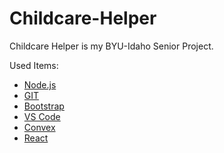 # Childcare-Helper
Childcare Helper is my BYU-Idaho Senior Project.

Used Items:
* [Node.js](https://nodejs.org/en)
* [GIT](https://git-scm.com/)
* [Bootstrap](https://getbootstrap.com/)
* [VS Code](https://code.visualstudio.com/)
* [Convex](https://docs.convex.dev/home)
* [React](https://react.dev/)